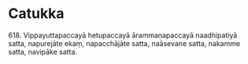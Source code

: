 # Catukka

618\. Vippayuttapaccayā hetupaccayā ārammaṇapaccayā naadhipatiyā satta, napurejāte ekaṃ, napacchājāte satta, naāsevane satta, nakamme satta, navipāke satta.
